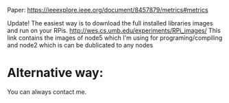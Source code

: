 Paper: https://ieeexplore.ieee.org/document/8457879/metrics#metrics

Update!
The easiest way is to download the full installed libraries images and run on your RPis. 
http://wes.cs.umb.edu/experiments/RPi_images/
This link contains the images of node5 which I'm using for programing/compiling and node2 which is can be dublicated to any nodes  
# Alternative way:
You can always contact me. 


